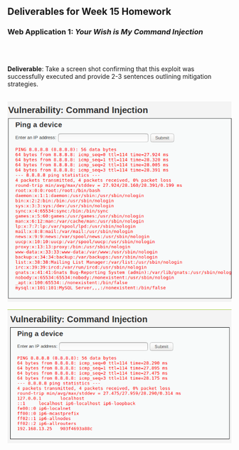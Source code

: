 ## Deliverables for Week 15 Homework


### Web Application 1: *Your Wish is My Command Injection*
<br/><br/>

**Deliverable**: Take a screen shot confirming that this exploit was successfully executed and provide 2-3 sentences outlining mitigation strategies.
<br/><br/>

![WebApp1passwd](https://github.com/kryshael/Week-15-Homework/blob/main/Assets/Screenshots/WebApp1passwd.png)


![WebApp1hosts](https://github.com/kryshael/Week-15-Homework/blob/main/Assets/Screenshots/WebApp1hosts.png)
